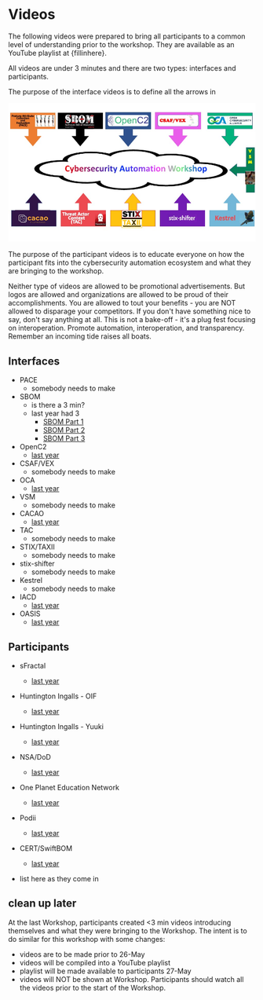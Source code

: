 # Videos
The following videos were prepared to bring all participants to a common
level of understanding prior to the workshop.
They are available as an YouTube playlist at {fillinhere}.

All videos are under 3 minutes and there are two types:
interfaces and participants.

The purpose of the interface videos is to define all the arrows in

![CAW logo](../Images/caw_logo.jpg)

The purpose of the participant videos is to educate everyone on how the
participant fits into the cybersecurity automation ecosystem and what
they are bringing to the workshop.

Neither type of videos are allowed to be promotional advertisements.
But logos are allowed and organizations are allowed to be proud
of their accomplishments.
You are allowed to tout your benefits - you are NOT allowed to disparage
your competitors.
If you don't have something nice to say, don't say anything at all.
This is not a bake-off - it's a plug fest focusing on interoperation.
Promote automation, interoperation, and transparency.
Remember an incoming tide raises all boats.

## Interfaces
- PACE
    + somebody needs to make
- SBOM
    + is there a 3 min?
    + last year had 3
       - [SBOM Part 1](https://drive.google.com/file/d/1iVRY4Fm7j9ecfPAPtiNcozFLkZWjAXuH)
       - [SBOM Part 2](https://drive.google.com/file/d/1KXkHj8ifzSMXm7RTUdbTvW-TeamoeQfE)
       - [SBOM Part 3](https://drive.google.com/file/d/18zOFprSwZ-IJDYIDiQzSOhikD0ul4nyX)
- OpenC2
   + [last year](https://youtu.be/O78Qx_6PK9s)
- CSAF/VEX
   + somebody needs to make
- OCA
   + [last year](https://youtu.be/qZgeJ01cqeQ)
- VSM
   + somebody needs to make
- CACAO
   + [last year](https://www.youtube.com/watch?v=hi6vXKc_9ZE)
- TAC
   + somebody needs to make
- STIX/TAXII
   + somebody needs to make
- stix-shifter
   + somebody needs to make
- Kestrel
   + somebody needs to make
- IACD
   + [last year](https://youtu.be/YFRMHGUDU7U)
- OASIS
   + [last year](https://github.com/oasis-tcs/openc2-usecases/blob/main/PlugFests/2021.10.28-TTD-PlugfestHackathon/Results/OasisCybersecurityAutomationMashup_Trim.mp4)

## Participants
- sFractal
   + [last year](https://youtu.be/uTr9HyRXnGw)
- Huntington Ingalls - OIF
   + [last year](https://github.com/oasis-tcs/openc2-usecases/blob/main/PlugFests/2021.10.28-TTD-PlugfestHackathon/Results/OIF_Plugfest.pptx)
- Huntington Ingalls - Yuuki
   + [last year](https://github.com/oasis-tcs/openc2-usecases/blob/main/PlugFests/2021.10.28-TTD-PlugfestHackathon/Results/plugfest_yuuki_hii.m4v)
- NSA/DoD
    + [last year](https://docs.google.com/presentation/d/15huEOiGChV2chSM82q_r3grfpkxqkPn4wvObvpZMC9k)
- One Planet Education Network
   + [last year](https://www.youtube.com/watch?v=YpUSXLIgphg)
- Podii
   + [last year](https://github.com/oasis-tcs/openc2-usecases/blob/main/PlugFests/2021.10.28-TTD-PlugfestHackathon/Results/podii.plugfest.intro.mov)
- CERT/SwiftBOM
   + [last year](https://youtu.be/pmqGp8TWoF4)

- list here as they come in

## clean up later
At the last Workshop, participants created <3 min videos introducing themselves
and what they were bringing to the Workshop.
The intent is to do similar for this workshop with some changes:
- videos are to be made prior to 26-May
- videos will be compiled into a YouTube playlist
- playlist will be made available to participants 27-May
- videos will NOT be shown at Workshop. Participants should watch all the videos prior to the start of the Workshop.
